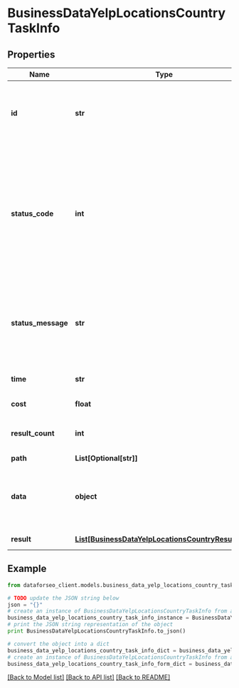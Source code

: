 # BusinessDataYelpLocationsCountryTaskInfo


## Properties

Name | Type | Description | Notes
------------ | ------------- | ------------- | -------------
**id** | **str** | task identifier unique task identifier in our system in the UUID format | [optional] 
**status_code** | **int** | status code of the task generated by DataForSEO, can be within the following range: 10000-60000 you can find the full list of the response codes here | [optional] 
**status_message** | **str** | informational message of the task you can find the full list of general informational messages here | [optional] 
**time** | **str** | execution time, seconds | [optional] 
**cost** | **float** | total tasks cost, USD | [optional] 
**result_count** | **int** | number of elements in the result array | [optional] 
**path** | **List[Optional[str]]** | URL path | [optional] 
**data** | **object** | contains the same parameters that you specified in the POST request | [optional] 
**result** | [**List[BusinessDataYelpLocationsCountryResultInfo]**](BusinessDataYelpLocationsCountryResultInfo.md) | array of results | [optional] 

## Example

```python
from dataforseo_client.models.business_data_yelp_locations_country_task_info import BusinessDataYelpLocationsCountryTaskInfo

# TODO update the JSON string below
json = "{}"
# create an instance of BusinessDataYelpLocationsCountryTaskInfo from a JSON string
business_data_yelp_locations_country_task_info_instance = BusinessDataYelpLocationsCountryTaskInfo.from_json(json)
# print the JSON string representation of the object
print BusinessDataYelpLocationsCountryTaskInfo.to_json()

# convert the object into a dict
business_data_yelp_locations_country_task_info_dict = business_data_yelp_locations_country_task_info_instance.to_dict()
# create an instance of BusinessDataYelpLocationsCountryTaskInfo from a dict
business_data_yelp_locations_country_task_info_form_dict = business_data_yelp_locations_country_task_info.from_dict(business_data_yelp_locations_country_task_info_dict)
```
[[Back to Model list]](../README.md#documentation-for-models) [[Back to API list]](../README.md#documentation-for-api-endpoints) [[Back to README]](../README.md)


